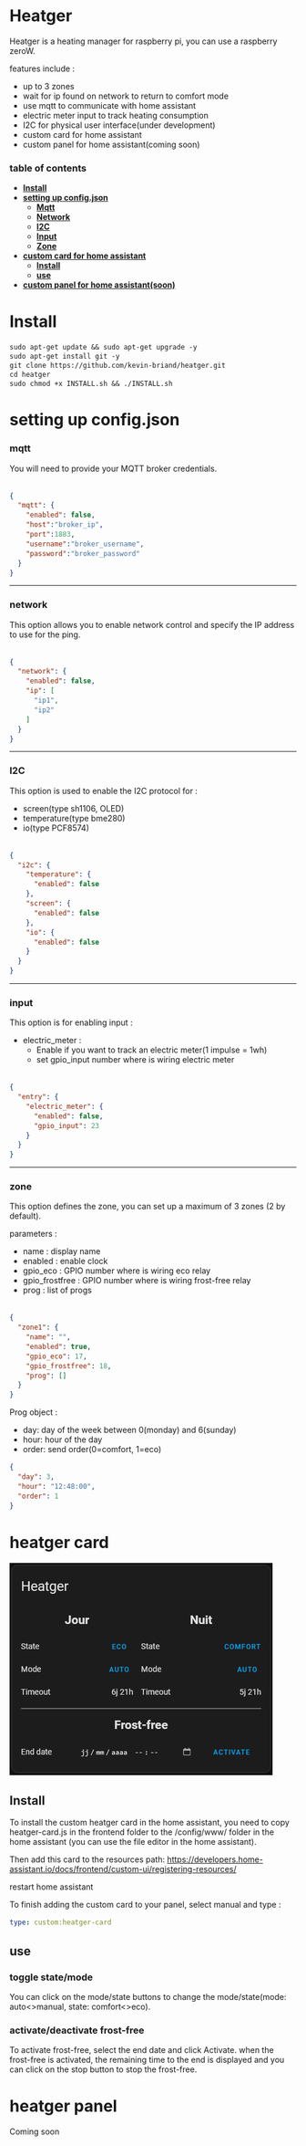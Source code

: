 # Heatger
Heatger is a heating manager for raspberry pi, you can use a raspberry zeroW.

features include : 
 - up to 3 zones
 - wait for ip found on network to return to comfort mode
 - use mqtt to communicate with home assistant
 - electric meter input to track heating consumption
 - I2C for physical user interface(under development)
 - custom card for home assistant
 - custom panel for home assistant(coming soon)

### table of contents
- **[Install](#install)**
- **[setting up config.json](#setting-up-configjson)**
  - **[Mqtt](#mqtt)**
  - **[Network](#network)**
  - **[I2C](#i2c)**
  - **[Input](#input)**
  - **[Zone](#zone)**
- **[custom card for home assistant](#heatger-card)**
  - **[Install](#install-1)**
  - **[use](#use)**
- **[custom panel for home assistant(soon)](#heatger-panel)**

# Install
```shell
sudo apt-get update && sudo apt-get upgrade -y
sudo apt-get install git -y
git clone https://github.com/kevin-briand/heatger.git
cd heatger
sudo chmod +x INSTALL.sh && ./INSTALL.sh
```

# setting up config.json
### mqtt
You will need to provide your MQTT broker credentials.
```json

{
  "mqtt": {
    "enabled": false,
    "host":"broker_ip",
    "port":1883,
    "username":"broker_username",
    "password":"broker_password"
  }
}
```
---
### network
This option allows you to enable network control and specify the IP address to use for the ping.
```json

{
  "network": {
    "enabled": false,
    "ip": [
      "ip1",
      "ip2"
    ]
  }
}
```
---
### I2C
This option is used to enable the I2C protocol for :
 - screen(type sh1106, OLED)
 - temperature(type bme280)
 - io(type PCF8574)
```json

{
  "i2c": {
    "temperature": {
      "enabled": false
    },
    "screen": {
      "enabled": false
    },
    "io": {
      "enabled": false
    }
  }
}
```
---
### input
This option is for enabling input :
 - electric_meter :
    - Enable if you want to track an electric meter(1 impulse = 1wh)
    - set gpio_input number where is wiring electric meter
```json

{
  "entry": {
    "electric_meter": {
      "enabled": false,
      "gpio_input": 23
    }
  }
}
```
---
### zone
This option defines the zone, you can set up a maximum of 3 zones (2 by default).

parameters :
 - name : display name
 - enabled : enable clock
 - gpio_eco : GPIO number where is wiring eco relay
 - gpio_frostfree : GPIO number where is wiring frost-free relay
 - prog : list of progs

```json

{
  "zone1": {
    "name": "",
    "enabled": true,
    "gpio_eco": 17,
    "gpio_frostfree": 18,
    "prog": []
  }
}
```
 Prog object :
 - day: day of the week between 0(monday) and 6(sunday)
 - hour: hour of the day
 - order: send order(0=comfort, 1=eco)
```json
{
  "day": 3,
  "hour": "12:48:00",
  "order": 1
}
```

# heatger card
![img.png](img/img.png)
## Install
To install the custom heatger card in the home assistant, you need to copy heatger-card.js in the frontend folder to the /config/www/ folder in the home assistant (you can use the file editor in the home assistant).

Then add this card to the resources path: https://developers.home-assistant.io/docs/frontend/custom-ui/registering-resources/

restart home assistant

To finish adding the custom card to your panel, select manual and type :
```yaml
type: custom:heatger-card
```

## use
### toggle state/mode
You can click on the mode/state buttons to change the mode/state(mode: auto<>manual, state: comfort<>eco).
### activate/deactivate frost-free
To activate frost-free, select the end date and click Activate.
when the frost-free is activated, the remaining time to the end is displayed and you can click on the stop button to stop the frost-free.

# heatger panel
Coming soon